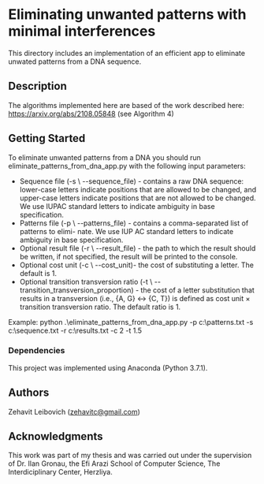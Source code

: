 # Eliminating unwanted patterns with minimal interferences

This directory includes an implementation of an efficient app to eliminate unwated patterns from a DNA sequence.  

## Description

The algorithms implemented here are based of the work described here: https://arxiv.org/abs/2108.05848 (see Algorithm 4) 

## Getting Started

To eliminate unwanted patterns from a DNA you should run eliminate_patterns_from_dna_app.py with the following input parameters:

* Sequence file (-s \ --sequence_file) - contains a raw DNA sequence: lower-case letters indicate
positions that are allowed to be changed, and upper-case letters indicate
positions that are not allowed to be changed. We use IUPAC standard
letters to indicate ambiguity in base specification. 
* Patterns file (-p \ --patterns_file) -  contains a comma-separated list of patterns to elimi-
nate. We use IUP AC standard letters to indicate ambiguity in base specification.
* Optional result file (-r \ --result_file) - the path to which the result should be written, if
not specified, the result will be printed to the console.
 * Optional cost unit (-c \ --cost_unit)- the cost of substituting a letter. The default is 1.
 * Optional transition transversion ratio (-t \ --transition_transversion_proportion) - the cost of a letter substitution that results in a transversion (i.e., {A, G} ↔ {C, T})
 is defined as cost unit × transition transversion ratio. The default ratio is 1.
 
 Example: 
 python .\eliminate_patterns_from_dna_app.py -p c:\patterns.txt -s c:\sequence.txt -r c:\results.txt -c 2 -t 1.5

### Dependencies

This project was implemented using Anaconda (Python 3.7.1). 

## Authors

Zehavit Leibovich (zehavitc@gmail.com)

## Acknowledgments

This work was part of my thesis and was carried out under the supervision of Dr. Ilan Gronau, the Efi Arazi School of Computer Science, The Interdiciplinary Center, Herzliya.
